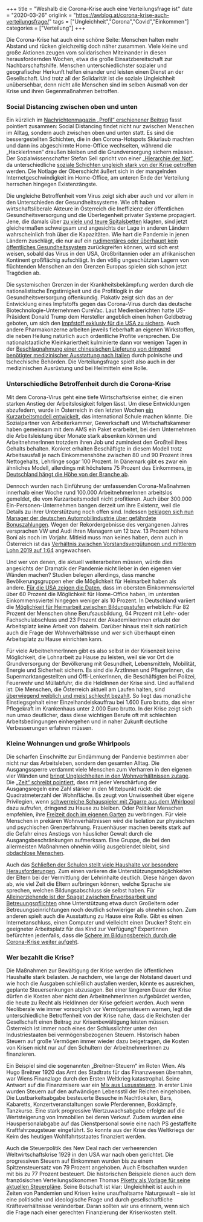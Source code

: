 +++
title = "Weshalb die Corona-Krise auch eine Verteilungsfrage ist"
date = "2020-03-26"
origlink = "https://awblog.at/corona-krise-auch-verteilungsfrage/"
tags = ["Ungleichheit","Corona","Covid","Einkommen"]
categories = ["Verteilung"]
+++

Die Corona-Krise hat auch eine schöne Seite: Menschen halten mehr Abstand und rücken gleichzeitig doch näher zusammen. Viele kleine und große Aktionen zeugen vom solidarischen Miteinander in diesen herausfordernden Wochen, etwa die große Einsatzbereitschaft zur Nachbarschaftshilfe. Menschen unterschiedlichster sozialer und geografischer Herkunft helfen einander und leisten einen Dienst an der Gesellschaft. Und trotz all der Solidarität ist die soziale Ungleichheit unübersehbar, denn nicht alle Menschen sind im selben Ausmaß von der Krise und ihren Gegenmaßnahmen betroffen.
<!--more-->

### Social Distancing zwischen oben und unten

Ein kürzlich im [Nachrichtenmagazin „Profil“ erschienener Beitrag](https://twitter.com/ASFVienna/status/1241620133686194178) fasst pointiert zusammen: Social Distancing findet nicht nur zwischen Menschen im Alltag, sondern auch zwischen oben und unten statt. Es sind die bessergestellten Schichten, die in den Corona-Hotspots Skiurlaub machten und dann ins abgeschirmte Home-Office wechselten, während die „HacklerInnen“ draußen bleiben und die Grundversorgung sichern müssen. Der Sozialwissenschafter Stefan Sell spricht von einer [„Hierarchie der Not“](https://www.zeit.de/wirtschaft/2020-03/soziale-ungleichheit-coronavirus-pandemie-versorgung-covid-19), da unterschiedliche [soziale Schichten ungleich stark von der Krise getroffen](https://cms.falter.at/blogs/thinktank/2020/03/20/vor-dem-virus-sind-alle-gleich-mitnichten/) werden. Die Notlage der Oberschicht äußert sich in der mangelnden Internetgeschwindigkeit im Home-Office, am unteren Ende der Verteilung herrschen hingegen Existenzängste.

Die ungleiche Betroffenheit vom Virus zeigt sich aber auch und vor allem in den Unterschieden der Gesundheitssysteme. Wie oft haben wirtschaftsliberale Akteure in Österreich die Ineffizienz der öffentlichen Gesundheitsversorgung und die Überlegenheit privater Systeme propagiert. Jene, die damals über [zu viele und teure Spitalsbetten](https://www.ots.at/amp/pr/OTS_20151209_OTS0150/) klagten, sind jetzt gleichermaßen schweigsam und angesichts der Lage in anderen Ländern wahrscheinlich froh über die Kapazitäten. Wie hart die Pandemie in jenen Ländern zuschlägt, die nur auf ein [rudimentäres oder überhaupt kein öffentliches Gesundheitssystem](https://amp.theguardian.com/commentisfree/2020/mar/14/coronavirus-outbreak-inequality-austerity-pandemic) zurückgreifen können, wird sich erst weisen, sobald das Virus in den USA, Großbritannien oder am afrikanischen Kontinent großflächig aufschlägt. In den völlig ungeschützten Lagern von flüchtenden Menschen an den Grenzen Europas spielen sich schon jetzt Tragödien ab.

Die systemischen Grenzen in der Krankheitsbekämpfung werden durch die nationalistische Engstirnigkeit und die Profitlogik in der Gesundheitsversorgung offenkundig. Plakativ zeigt sich das an der Entwicklung eines Impfstoffs gegen das Corona-Virus durch das deutsche Biotechnologie-Unternehmen CureVac. Laut Medienberichten hatte US-Präsident Donald Trump dem Hersteller angeblich einen hohen Geldbetrag geboten, um sich den [Impfstoff exklusiv für die USA zu sichern](https://www.welt.de/wirtschaft/article206555143/Corona-USA-will-Zugriff-auf-deutsche-Impfstoff-Firma.html). Auch andere Pharmakonzerne arbeiten jeweils fieberhaft an eigenen Wirkstoffen, die neben Heilung natürlich auch ordentliche Profite versprechen. Die nationalstaatliche Kleinkariertheit kulminierte dann vor wenigen Tagen in der [Beschlagnahmung einer chinesischen Lieferung von dringend benötigter medizinischer Ausstattung nach Italien](https://kurier.at/politik/ausland/corona-lieferung-fuer-italien-polen-und-tschechien-kassieren-masken-und-beatmungsgeraete-ein/400789163) durch polnische und tschechische Behörden. Die Verteilungsfrage spielt also auch in der medizinischen Ausrüstung und bei Heilmitteln eine Rolle.

### Unterschiedliche Betroffenheit durch die Corona-Krise

Mit dem Corona-Virus geht eine tiefe Wirtschaftskrise einher, die einen starken Anstieg der Arbeitslosigkeit folgen lässt. Um diese Entwicklungen abzufedern, wurde in Österreich in den letzten Wochen [ein Kurzarbeitsmodell entwickelt](https://www.arbeiterkammer.at/interessenvertretung/arbeitundsoziales/arbeitszeit/Neues_Kurzarbeitsmodell.html), das international Schule machen könnte. Die Sozialpartner von Arbeiterkammer, Gewerkschaft und Wirtschaftskammer haben gemeinsam mit dem AMS ein Paket erarbeitet, bei dem Unternehmen die Arbeitsleistung über Monate stark absenken können und ArbeitnehmerInnen trotzdem ihren Job und zumindest den Großteil ihres Gehalts behalten. Konkret erhalten Beschäftigte in diesem Modell trotz Arbeitsausfall je nach Einkommenshöhe zwischen 80 und 90 Prozent ihres Nettogehalts, Lehrlinge sogar 100 Prozent. In Dänemark gibt es zwar ein ähnliches Modell, allerdings mit höchstens 75 Prozent des Einkommens, [in Deutschland hängt die Höhe von der Branche ab](https://www.zeit.de/wirtschaft/2020-03/soziale-ungleichheit-coronavirus-pandemie-versorgung-covid-19).

Dennoch wurden nach Einführung der umfassenden Corona-Maßnahmen innerhalb einer Woche rund 100.000 ArbeitnehmerInnen arbeitslos gemeldet, die vom Kurzarbeitsmodell nicht profitieren. Auch über 300.000 Ein-Personen-Unternehmen bangen derzeit um ihre Existenz, weil die Details zu ihrer Unterstützung noch offen sind. Indessen [beklagen sich nun Manager der deutschen Automobilindustrie über gefährdete Bonuszahlungen](https://www.spiegel.de/wirtschaft/unternehmen/corona-krise-bedroht-boni-fuer-volkswagen-manager-a-5f81ba51-a9c6-4d5d-81de-6cf2eeb871e1). Wegen der Rekordergebnisse des vergangenen Jahres versprachen VW und Audi ihren Managern um 12 bzw. 13 Prozent höhere Boni als noch im Vorjahr. Mitleid muss man keines haben, denn auch in Österreich ist das [Verhältnis zwischen Vorstandsvergütungen und mittlerem Lohn 2019 auf 1:64](https://wien.arbeiterkammer.at/service/betriebsrat/ifam/dividendenpolitik_und_vorstandsverguetung/Vorstandsverguetung_der_ATX-Unternehmen_2019.html) angewachsen.

Und wer von denen, die aktuell weiterarbeiten müssen, würde dies angesichts der Dramatik der Pandemie nicht lieber in den eigenen vier Wänden machen? Studien belegen allerdings, dass manche Bevölkerungsgruppen eher die Möglichkeit für Heimarbeit haben als andere. [Für die USA zeigen die Daten](https://www.nytimes.com/interactive/2020/03/15/business/economy/coronavirus-worker-risk.html), dass im obersten Einkommensviertel über 60 Prozent die Möglichkeit für Home-Office haben, im untersten Einkommensviertel hingegen weniger als 10 Prozent. In Deutschland variiert die [Möglichkeit für Heimarbeit zwischen Bildungsstufen](https://www.wsi.de/de/arbeitszeiten-14702-homeoffice-15144.htm) erheblich: Für 82 Prozent der Menschen ohne Berufsausbildung, 64 Prozent mit Lehr- oder Fachschulabschluss und 23 Prozent der AkademikerInnen erlaubt der Arbeitsplatz keine Arbeit von daheim. Darüber hinaus stellt sich natürlich auch die Frage der Wohnverhältnisse und wer sich überhaupt einen Arbeitsplatz zu Hause einrichten kann.

Für viele ArbeitnehmerInnen gibt es also selbst in der Krisenzeit keine Möglichkeit, die Lohnarbeit zu Hause zu leisten, weil sie vor Ort die Grundversorgung der Bevölkerung mit Gesundheit, Lebensmitteln, Mobilität, Energie und Sicherheit sichern. Es sind die ÄrztInnen und PflegerInnen, die Supermarktangestellten und Öffi-LenkerInnen, die Beschäftigten bei Polizei, Feuerwehr und Müllabfuhr, die die HeldInnen der Krise sind. Und auffallend ist: Die Menschen, die Österreich aktuell am Laufen halten, sind [überwiegend weiblich und meist schlecht bezahlt](https://www.moment.at/story/corona-wichtigste-berufe-weiblich-schlecht-bezahlt). So liegt das monatliche Einstiegsgehalt einer Einzelhandelskauffrau bei 1.600 Euro brutto, das einer Pflegekraft im Krankenhaus unter 2.000 Euro brutto. In der Krise zeigt sich nun umso deutlicher, dass diese wichtigen Berufe oft mit schlechten Arbeitsbedingungen einhergehen und in naher Zukunft deutliche Verbesserungen erfahren müssen.

### Kleine Wohnungen und große Whirlpools

Die scharfen Einschnitte zur Eindämmung der Pandemie bestimmen aber nicht nur das Arbeitsleben, sondern den gesamten Alltag. Die Ausgangssperre verdammt viele Menschen zum Verharren in den eigenen vier Wänden und [bringt Ungleichheiten in den Wohnverhältnissen zutage](https://urbanizm.net/4890939/bleiben-sie-zu-hause-ist-eine-der-zentralsten-aufforderungen-zur-eindaemmung-der-corona-epidemie-die-aufmerksamkeit-die-dadurch-dem-zuhause-zukommt-lenkt-den-blick-auch-auf-fragen-rund-u/). Die [„Zeit“ schreibt pointiert](https://www.zeit.de/wirtschaft/2020-03/soziale-ungleichheit-coronavirus-pandemie-versorgung-covid-19/komplettansicht), dass mit jeder Verschärfung der Ausgangsregeln eine Zahl stärker in den Mittelpunkt rückt: die Quadratmeterzahl der Wohnfläche. Es zeugt von Unwissenheit über eigene Privilegien, wenn [schwerreiche Schauspieler mit Zigarre aus dem Whirlpool](https://twitter.com/Schwarzenegger/status/1240418674491543552?s=20) dazu aufrufen, dringend zu Hause zu bleiben. Oder Politiker Menschen empfehlen, ihre [Freizeit doch im eigenen Garten](https://www.kleinezeitung.at/international/corona/5787883/Sobotka_Die-Leute-muessen-hinaus-in-ihre-Gaerten) zu verbringen. Für viele Menschen in prekären Wohnverhältnissen wird die Isolation zur physischen und psychischen Grenzerfahrung. Frauenhäuser machen bereits stark auf die Gefahr eines Anstiegs von häuslicher Gewalt durch die Ausgangsbeschränkungen aufmerksam. Eine Gruppe, die bei den allermeisten Maßnahmen ohnehin völlig ausgeblendet bleibt, sind [obdachlose Menschen](https://www.wienerzeitung.at/nachrichten/chronik/wien/2054728-Obdachlos-in-Zeiten-der-Krise.html).

Auch das [Schließen der Schulen stellt viele Haushalte vor besondere Herausforderungen](https://www.falter.at/zeitung/20200318/corona-trifft-arme-kinder-am-staerksten/_3b8c33a3e0). Zum einen variieren die Unterstützungsmöglichkeiten der Eltern bei der Vermittlung der Lehrinhalte deutlich. Diese hängen davon ab, wie viel Zeit die Eltern aufbringen können, welche Sprache sie sprechen, welchen Bildungsabschluss sie selbst haben. Für [Alleinerziehende ist der Spagat zwischen Erwerbsarbeit und Betreuungspflichten](https://orf.at/stories/3158250/) ohne Unterstützung etwa durch Großeltern oder Betreuungseinrichtungen noch deutlich schwieriger als ohnehin schon. Zum anderen spielt auch die Ausstattung zu Hause eine Rolle. Gibt es einen Internetanschluss, einen Computer und vielleicht einen Drucker? Steht ein geeigneter Arbeitsplatz für das Kind zur Verfügung? ExpertInnen befürchten jedenfalls, dass die [Schere im Bildungsbereich durch die Corona-Krise weiter aufgeht](https://www.zeit.de/wirtschaft/2020-03/soziale-ungleichheit-coronavirus-pandemie-versorgung-covid-19/komplettansicht).

### Wer bezahlt die Krise?

Die Maßnahmen zur Bewältigung der Krise werden die öffentlichen Haushalte stark belasten. Je nachdem, wie lange der Notstand dauert und wie hoch die Ausgaben schließlich ausfallen werden, könnte es ausreichen, geplante Steuersenkungen abzusagen. Bei einer längeren Dauer der Krise dürfen die Kosten aber nicht den ArbeitnehmerInnen aufgebürdet werden, die heute zu Recht als HeldInnen der Krise gefeiert werden. Auch wenn Neoliberale wie immer vorsorglich vor Vermögenssteuern warnen, legt die unterschiedliche Betroffenheit von der Krise nahe, dass die Reichsten der Gesellschaft einen Beitrag zur Krisenbewältigung leisten müssen. Österreich ist immer noch eines der Schlusslichter unter den Industriestaaten bei vermögensbezogenen Steuern. Historisch haben Steuern auf große Vermögen immer wieder dazu beigetragen, die Kosten von Krisen nicht nur auf den Schultern der ArbeitnehmerInnen zu finanzieren.

Ein Beispiel sind die sogenannten „Breitner-Steuern“ im Roten Wien. Als Hugo Breitner 1920 das Amt des Stadtrats für das Finanzwesen übernahm, war Wiens Finanzlage durch den Ersten Weltkrieg katastrophal. Seine Antwort auf die Finanzmisere war ein [Mix aus Luxussteuern](https://www.geschichtewiki.wien.gv.at/St%C3%A4dtische_Luxussteuer). In erster Linie wurden Steuern auf den aufwändigen Lebensstil der Reichen eingehoben. Die Lustbarkeitsabgabe besteuerte Besuche in Nachtlokalen, Bars, Kabaretts, Konzertveranstaltungen sowie Pferderennen, Boxkämpfe, Tanzkurse. Eine stark progressive Wertzuwachsabgabe erfolgte auf die Wertsteigerung von Immobilien bei deren Verkauf. Zudem wurden eine Hauspersonalabgabe auf das Dienstpersonal sowie eine nach PS gestaffelte Kraftfahrzeugsteuer eingeführt. So konnte aus der Krise des Weltkriegs der Keim des heutigen Wohlfahrtsstaates finanziert werden.

Auch die Steuerpolitik des New Deal nach der verheerenden Weltwirtschaftskrise 1929 in den USA war nach oben gerichtet. Die progressiven Steuern auf Einkommen wurden bis zu einem Spitzensteuersatz von 79 Prozent angehoben. Auch Erbschaften wurden mit bis zu 77 Prozent besteuert. Die historischen Beispiele dienen auch dem französischen Verteilungsökonomen Thomas [Piketty als Vorlage für seine aktuellen Steuerpläne](https://awblog.at/piketty-2-0-ideen-verteilungsgerechtigkeit/). Seine Botschaft ist klar: Ungleichheit ist auch in Zeiten von Pandemien und Krisen keine unaufhaltsame Naturgewalt – sie ist eine politische und ideologische Frage und durch gesellschaftliche Kräfteverhältnisse veränderbar. Daran sollten wir uns erinnern, wenn sich die Frage nach einer gerechten Finanzierung der Krisenkosten stellt.